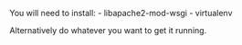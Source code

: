 You will need to install:
	- libapache2-mod-wsgi
	- virtualenv

Alternatively do whatever you want to get it running.
